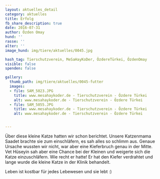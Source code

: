 ```yaml
---
layout: aktuelles_detail
category: aktuelles
title: Erfolg
fb_share_description: true
date: 2016-07-31
author: Özden Omay
hund: ''
rasse: ''
alter: ''
image_hund: img/tiere/aktuelles/0045.jpg

hash_tag: Tierschutzverein, MeSaHayKoDer, ÖzdereTürkei, ÖzdenOmay
visible: false
spenden: false

gallery:
  thumb_path: img/tiere/aktuelles/0045-futter
  images:
  - file: SAM_5023.JPG
    title: www.mesahaykoder.de - Tierschutzverein - Özdere Türkei
    alt: www.mesahaykoder.de - Tierschutzverein - Özdere Türkei
  - file: SAM_5055.JPG
    title: www.mesahaykoder.de - Tierschutzverein - Özdere Türkei
    alt: www.mesahaykoder.de - Tierschutzverein - Özdere Türkei


---
```


Über diese kleine Katze hatten wir schon berichtet. Unsere Katzenmama Saadet brachte sie zum einschläfern, es sah alles so schlimm aus.
Genaue Ursache wussten wir nicht, war aber eine Kieferbruch genau in der Mitte. Vet Hüseyin sah aber eine Chance bei der Kleinen und weigerte sich die Katze einzuschläfern.
Wie recht er hatte! Er hat den Kiefer verdrahtet und lange wurde die kleine Katze in der Klinik behandelt.

Leben ist kostbar für jedes Lebewesen und sie lebt :)